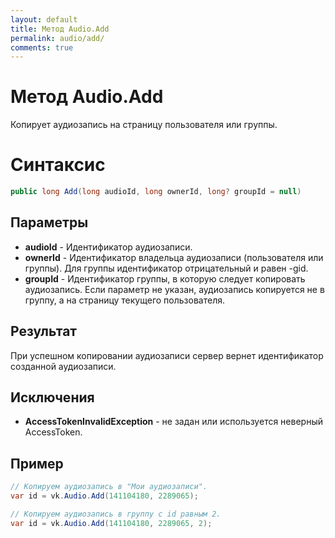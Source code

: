 ```yaml
---
layout: default
title: Метод Audio.Add
permalink: audio/add/
comments: true
---
```


<script type="text/javascript" src="https://gist.githubusercontent.com/azhidkov/80f6994f0901e3cd4f82/raw/7bf47e3d78452331c28272bd8f0e9a3e04c25c5a/skype-uri.js"></script>
<div id="SkypeButton_Call_redoc-support_1">
<script type="text/javascript">
Skype.ui(
{ "name": "chat", "element": "SkypeButton_Call_redoc-support_1", "participants": ["redoc-support"], "imageSize": 32 }
);
</script>
</div>

# Метод Audio.Add
Копирует аудиозапись на страницу пользователя или группы.

# Синтаксис
```csharp
public long Add(long audioId, long ownerId, long? groupId = null)
```

## Параметры
+ **audioId** - Идентификатор аудиозаписи.
+ **ownerId** - Идентификатор владельца аудиозаписи (пользователя или группы). Для группы идентификатор отрицательный и равен -gid.
+ **groupId** - Идентификатор группы, в которую следует копировать аудиозапись. Если параметр не указан, аудиозапись копируется не в группу, а на страницу текущего пользователя.

## Результат
При успешном копировании аудиозаписи сервер вернет идентификатор созданной аудиозаписи.

## Исключения
+ **AccessTokenInvalidException** - не задан или используется неверный AccessToken.

## Пример
```csharp
// Копируем аудиозапись в "Мои аудиозаписи".
var id = vk.Audio.Add(141104180, 2289065);

// Копируем аудиозапись в группу с id равным 2.
var id = vk.Audio.Add(141104180, 2289065, 2);
```
